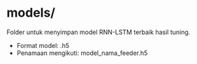 # models/

Folder untuk menyimpan model RNN-LSTM terbaik hasil tuning.
- Format model: .h5
- Penamaan mengikuti: model_nama_feeder.h5
